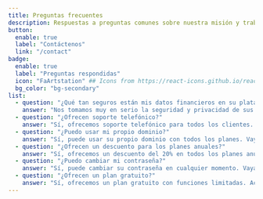 ```yaml
---
title: Preguntas frecuentes
description: Respuestas a preguntas comunes sobre nuestra misión y trabajo y guía rápida de nuestros programas y procesos
button:
  enable: true
  label: "Contáctenos"
  link: "/contact"
badge:
  enable: true
  label: "Preguntas respondidas"
  icon: "FaArtstation" ## Icons from https://react-icons.github.io/react-icons/icons/fa6/
  bg_color: "bg-secondary"
list:
  - question: "¿Qué tan seguros están mis datos financieros en su plataforma?"
    answer: "Nos tomamos muy en serio la seguridad y privacidad de sus datos financieros. Nuestra plataforma emplea protocolos de encriptación estándar de la industria para proteger su información durante la transmisión y el almacenamiento."
  - question: "¿Ofrecen soporte telefónico?"
    answer: "Sí, ofrecemos soporte telefónico para todos los clientes. Contáctenos durante el horario comercial para obtener ayuda."
  - question: "¿Puedo usar mi propio dominio?"
    answer: "Sí, puede usar su propio dominio con todos los planes. Vaya a la configuración de su cuenta para configurar su dominio personalizado."
  - question: "¿Ofrecen un descuento para los planes anuales?"
    answer: "Sí, ofrecemos un descuento del 20% en todos los planes anuales. Contáctenos para obtener más información."
  - question: "¿Puedo cambiar mi contraseña?"
    answer: "Sí, puede cambiar su contraseña en cualquier momento. Vaya a la configuración de su cuenta para actualizar su contraseña."
  - question: "¿Ofrecen un plan gratuito?"
    answer: "Sí, ofrecemos un plan gratuito con funciones limitadas. Actualice a un plan pago para obtener acceso completo a todas las funciones."
---
```

